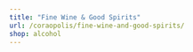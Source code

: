 ```yaml
---
title: "Fine Wine & Good Spirits"
url: /coraopolis/fine-wine-and-good-spirits/
shop: alcohol
---
```

